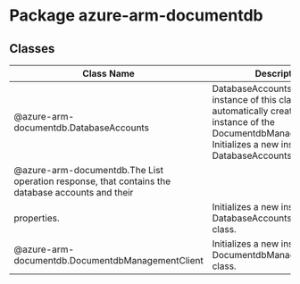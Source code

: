 # Package azure-arm-documentdb
## Classes
| Class Name | Description |
|---|---|
| @azure-arm-documentdb.DatabaseAccounts |DatabaseAccounts __NOTE__: An instance of this class is automatically created for an instance of the DocumentdbManagementClient. Initializes a new instance of the DatabaseAccounts class.|
| @azure-arm-documentdb.The List operation response, that contains the database accounts and their
properties. |Initializes a new instance of the DatabaseAccountsListResult class.|
| @azure-arm-documentdb.DocumentdbManagementClient |Initializes a new instance of the DocumentdbManagementClient class.|
